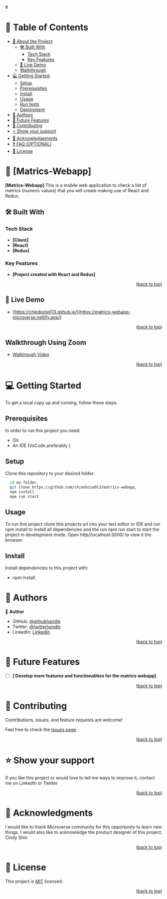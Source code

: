 #<a name="readme-top"></a>

# 📗 Table of Contents

- [📖 About the Project](#about-project)
  - [🛠 Built With](#built-with)
    - [Tech Stack](#tech-stack)
    - [Key Features](#key-features)
  - [🚀 Live Demo](#live-demo)
  - [ Walkthrough](#walkthrough-using-zoom)
- [💻 Getting Started](#getting-started)
  - [Setup](#setup)
  - [Prerequisites](#prerequisites)
  - [Install](#install)
  - [Usage](#usage)
  - [Run tests](#run-tests)
  - [Deployment](#triangular_flag_on_post-deployment)
- [👥 Authors](#authors)
- [🔭 Future Features](#future-features)
- [🤝 Contributing](#contributing)
- [⭐️ Show your support](#support)
- [🙏 Acknowledgements](#acknowledgements)
- [❓ FAQ (OPTIONAL)](#faq)
- [📝 License](#license)

# 📖 [Matrics-Webapp] <a name="about-project"></a>

**[Matrics-Webapp]**
This is a mobile web application to check a list of metrics (numeric values) that you will create making use of React and Redux.

## 🛠 Built With <a name="React"></a>

### Tech Stack <a name="Front end"></a>

- **[Client]**
- **[React]**
- **[Redux]**

### Key Features <a name="key-features"></a>

- **[Project created with React and Redux]**

<p align="right">(<a href="#readme-top">back to top</a>)</p>

## 🚀 Live Demo <a name="live-demo"></a>

- [https://chiedozie013.github.io/](https://matrics-webapp-microverse.netlify.app/)

<p align="right">(<a href="#readme-top">back to top</a>)</p>

## Walkthrough Using Zoom

- [Walktrough Video](https://drive.google.com/file/d/1TMgFTA9C-VGZEd3ObbQO59rxBJ2QGD6s/view?usp=sharing)

<p align="right">(<a href="#readme-top">back to top</a>)</p>

# 💻 Getting Started <a name="getting-started"></a>

To get a local copy up and running, follow these steps.

## Prerequisites

In order to run this project you need:

- Git
- An IDE (VsCode preferably )

## Setup

Clone this repository to your desired folder:

```sh
  cd my-folder,
  git clone https://github.com/chiedozie013/matrics-webapp,
  npm install
  npm run start
```

## Usage

To run this project clone this projects url into your text editor or IDE and run npm install to install all dependencies and the run npm run start to start the project in development mode. Open http//localhost:3000/ to view it the browser.

## Install

Install dependencies to this project with:

- npm install.

# 👥 Authors <a name="authors"></a>

👤 **Author**

- GitHub: [@githubhandle](https://github.com/chiedozie013)
- Twitter: [@twitterhandle](https://twitter.com/edoziey)
- LinkedIn: [LinkedIn](https://www.linkedin.com/in/chiedozie013/)

<p align="right">(<a href="#readme-top">back to top</a>)</p>

# 🔭 Future Features <a name="future-features"></a>

- [ ] **[ Develop more features and functionalities for the matrics webapp]**

<p align="right">(<a href="#readme-top">back to top</a>)</p>

# 🤝 Contributing <a name="contributing"></a>

Contributions, issues, and feature requests are welcome!

Feel free to check the [issues page](https://github.com/chiedozie013/matrics-webapp/issues).

<p align="right">(<a href="#readme-top">back to top</a>)</p>

# ⭐️ Show your support <a name="support"></a>

If you like this project or would love to tell me ways to improve it, contact me on LinkedIn or Twitter

<p align="right">(<a href="#readme-top">back to top</a>)</p>

# 🙏 Acknowledgments <a name="acknowledgements"></a>

I would like to thank Microverse community for this opportunity to learn new things.
I would also like to acknowledge the product designer of this project. Cindy Shin

<p align="right">(<a href="#readme-top">back to top</a>)</p>

# 📝 License <a name="license"></a>

This project is [MIT](https://github.com/chiedozie013/matrics-webapp/blob/main/LICENSE) licensed.

<p align="right">(<a href="#readme-top">back to top</a>)</p>
